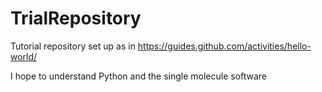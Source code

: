 # TrialRepository
Tutorial repository set up as in https://guides.github.com/activities/hello-world/

I hope to understand Python and the single molecule software
